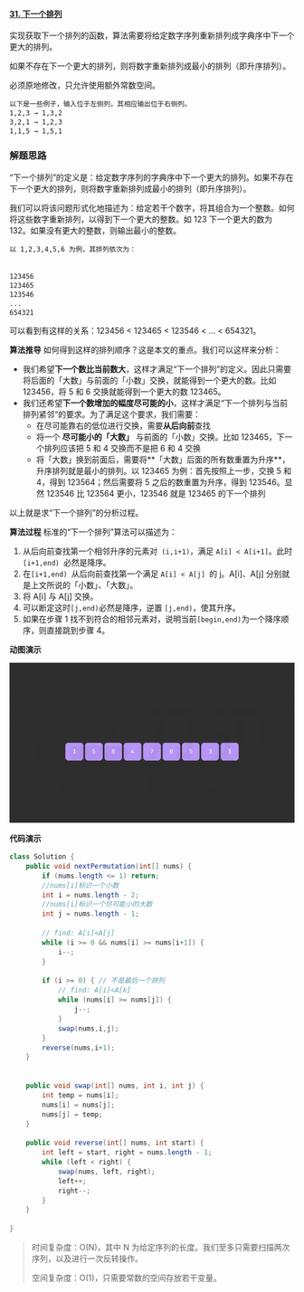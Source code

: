 #### [31. 下一个排列](https://leetcode-cn.com/problems/next-permutation/)

实现获取下一个排列的函数，算法需要将给定数字序列重新排列成字典序中下一个更大的排列。

如果不存在下一个更大的排列，则将数字重新排列成最小的排列（即升序排列）。

必须原地修改，只允许使用额外常数空间。

```
以下是一些例子，输入位于左侧列，其相应输出位于右侧列。
1,2,3 → 1,3,2
3,2,1 → 1,2,3
1,1,5 → 1,5,1
```



### 解题思路

“下一个排列”的定义是：给定数字序列的字典序中下一个更大的排列。如果不存在下一个更大的排列，则将数字重新排列成最小的排列（即升序排列）。

我们可以将该问题形式化地描述为：给定若干个数字，将其组合为一个整数。如何将这些数字重新排列，以得到下一个更大的整数。如 123 下一个更大的数为 132。如果没有更大的整数，则输出最小的整数。

```
以 1,2,3,4,5,6 为例，其排列依次为：


123456
123465
123546
...
654321
```


可以看到有这样的关系：123456 < 123465 < 123546 < ... < 654321。

**算法推导**
如何得到这样的排列顺序？这是本文的重点。我们可以这样来分析：

- 我们希望**下一个数比当前数大**，这样才满足“下一个排列”的定义。因此只需要将后面的「大数」与前面的「小数」交换，就能得到一个更大的数。比如 123456，将 5 和 6 交换就能得到一个更大的数 123465。
- 我们还希望**下一个数增加的幅度尽可能的小**，这样才满足“下一个排列与当前排列紧邻“的要求。为了满足这个要求，我们需要：
  - 在尽可能靠右的低位进行交换，需要**从后向前**查找
  - 将一个 **尽可能小的「大数」** 与前面的「小数」交换。比如 123465，下一个排列应该把 5 和 4 交换而不是把 6 和 4 交换
  - 将「大数」换到前面后，需要将**「大数」后面的所有数重置为升序**，升序排列就是最小的排列。以 123465 为例：首先按照上一步，交换 5 和 4，得到 123564；然后需要将 5 之后的数重置为升序，得到 123546。显然 123546 比 123564 更小，123546 就是 123465 的下一个排列

以上就是求“下一个排列”的分析过程。

**算法过程**
标准的“下一个排列”算法可以描述为：

1. 从后向前查找第一个相邻升序的元素对` (i,i+1)`，满足 `A[i] < A[i+1]`。此时 `[i+1,end) `必然是降序。
2. 在`[i+1,end) `从后向前查找第一个满足 `A[i] < A[j] `的 j。A[i]、A[j] 分别就是上文所说的「小数」、「大数」。
3. 将 A[i] 与 A[j] 交换。
4. 可以断定这时` [j,end) `必然是降序，逆置 `[j,end)`，使其升序。
5. 如果在步骤 1 找不到符合的相邻元素对，说明当前` [begin,end) `为一个降序顺序，则直接跳到步骤 4。

**动图演示**

![fig1](images/31.gif)



**代码演示**

```java
class Solution {
    public void nextPermutation(int[] nums) {
        if (nums.length <= 1) return;
        //nums[i]标识一个小数
        int i = nums.length - 2;
        //nums[i]标识一个尽可能小的大数
        int j = nums.length - 1;

        // find: A[i]<A[j]
        while (i >= 0 && nums[i] >= nums[i+1]) {
            i--;
        }

        if (i >= 0) { // 不是最后一个排列
            // find: A[i]<A[k]
            while (nums[i] >= nums[j]) {
                j--;
            }
            swap(nums,i,j);
        }
        reverse(nums,i+1);
    }


    public void swap(int[] nums, int i, int j) {
        int temp = nums[i];
        nums[i] = nums[j];
        nums[j] = temp;
    }

    public void reverse(int[] nums, int start) {
        int left = start, right = nums.length - 1;
        while (left < right) {
            swap(nums, left, right);
            left++;
            right--;
        }
    }

}
```

> 时间复杂度：O(N)，其中 N 为给定序列的长度。我们至多只需要扫描两次序列，以及进行一次反转操作。
>
> 空间复杂度：O(1)，只需要常数的空间存放若干变量。
>